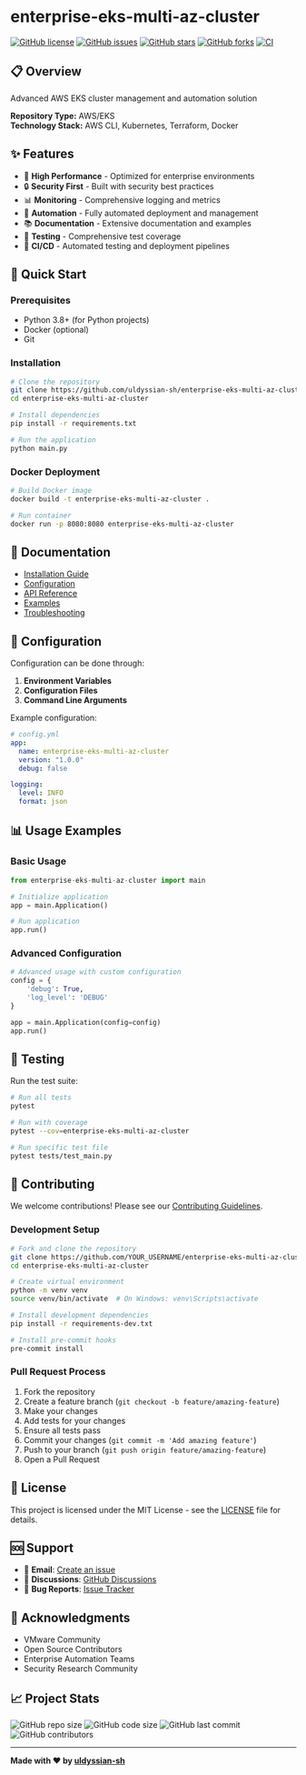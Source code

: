 # enterprise-eks-multi-az-cluster

[![GitHub license](https://img.shields.io/github/license/uldyssian-sh/enterprise-eks-multi-az-cluster)](https://github.com/uldyssian-sh/enterprise-eks-multi-az-cluster/blob/main/LICENSE)
[![GitHub issues](https://img.shields.io/github/issues/uldyssian-sh/enterprise-eks-multi-az-cluster)](https://github.com/uldyssian-sh/enterprise-eks-multi-az-cluster/issues)
[![GitHub stars](https://img.shields.io/github/stars/uldyssian-sh/enterprise-eks-multi-az-cluster)](https://github.com/uldyssian-sh/enterprise-eks-multi-az-cluster/stargazers)
[![GitHub forks](https://img.shields.io/github/forks/uldyssian-sh/enterprise-eks-multi-az-cluster)](https://github.com/uldyssian-sh/enterprise-eks-multi-az-cluster/network)
[![CI](https://github.com/uldyssian-sh/enterprise-eks-multi-az-cluster/workflows/CI/badge.svg)](https://github.com/uldyssian-sh/enterprise-eks-multi-az-cluster/actions)

## 📋 Overview

Advanced AWS EKS cluster management and automation solution

**Repository Type:** AWS/EKS  
**Technology Stack:** AWS CLI, Kubernetes, Terraform, Docker

## ✨ Features

- 🚀 **High Performance** - Optimized for enterprise environments
- 🔒 **Security First** - Built with security best practices
- 📊 **Monitoring** - Comprehensive logging and metrics
- 🔧 **Automation** - Fully automated deployment and management
- 📚 **Documentation** - Extensive documentation and examples
- 🧪 **Testing** - Comprehensive test coverage
- 🔄 **CI/CD** - Automated testing and deployment pipelines

## 🚀 Quick Start

### Prerequisites

- Python 3.8+ (for Python projects)
- Docker (optional)
- Git

### Installation

```bash
# Clone the repository
git clone https://github.com/uldyssian-sh/enterprise-eks-multi-az-cluster.git
cd enterprise-eks-multi-az-cluster

# Install dependencies
pip install -r requirements.txt

# Run the application
python main.py
```

### Docker Deployment

```bash
# Build Docker image
docker build -t enterprise-eks-multi-az-cluster .

# Run container
docker run -p 8080:8080 enterprise-eks-multi-az-cluster
```

## 📖 Documentation

- [Installation Guide](docs/installation.md)
- [Configuration](docs/configuration.md)
- [API Reference](docs/api.md)
- [Examples](examples/)
- [Troubleshooting](docs/troubleshooting.md)

## 🔧 Configuration

Configuration can be done through:

1. **Environment Variables**
2. **Configuration Files**
3. **Command Line Arguments**

Example configuration:

```yaml
# config.yml
app:
  name: enterprise-eks-multi-az-cluster
  version: "1.0.0"
  debug: false

logging:
  level: INFO
  format: json
```

## 📊 Usage Examples

### Basic Usage

```python
from enterprise-eks-multi-az-cluster import main

# Initialize application
app = main.Application()

# Run application
app.run()
```

### Advanced Configuration

```python
# Advanced usage with custom configuration
config = {
    'debug': True,
    'log_level': 'DEBUG'
}

app = main.Application(config=config)
app.run()
```

## 🧪 Testing

Run the test suite:

```bash
# Run all tests
pytest

# Run with coverage
pytest --cov=enterprise-eks-multi-az-cluster

# Run specific test file
pytest tests/test_main.py
```

## 🤝 Contributing

We welcome contributions! Please see our [Contributing Guidelines](CONTRIBUTING.md).

### Development Setup

```bash
# Fork and clone the repository
git clone https://github.com/YOUR_USERNAME/enterprise-eks-multi-az-cluster.git
cd enterprise-eks-multi-az-cluster

# Create virtual environment
python -m venv venv
source venv/bin/activate  # On Windows: venv\Scripts\activate

# Install development dependencies
pip install -r requirements-dev.txt

# Install pre-commit hooks
pre-commit install
```

### Pull Request Process

1. Fork the repository
2. Create a feature branch (`git checkout -b feature/amazing-feature`)
3. Make your changes
4. Add tests for your changes
5. Ensure all tests pass
6. Commit your changes (`git commit -m 'Add amazing feature'`)
7. Push to your branch (`git push origin feature/amazing-feature`)
8. Open a Pull Request

## 📄 License

This project is licensed under the MIT License - see the [LICENSE](LICENSE) file for details.

## 🆘 Support

- 📧 **Email**: [Create an issue](https://github.com/uldyssian-sh/enterprise-eks-multi-az-cluster/issues/new)
- 💬 **Discussions**: [GitHub Discussions](https://github.com/uldyssian-sh/enterprise-eks-multi-az-cluster/discussions)
- 🐛 **Bug Reports**: [Issue Tracker](https://github.com/uldyssian-sh/enterprise-eks-multi-az-cluster/issues)

## 🙏 Acknowledgments

- VMware Community
- Open Source Contributors
- Enterprise Automation Teams
- Security Research Community

## 📈 Project Stats

![GitHub repo size](https://img.shields.io/github/repo-size/uldyssian-sh/enterprise-eks-multi-az-cluster)
![GitHub code size](https://img.shields.io/github/languages/code-size/uldyssian-sh/enterprise-eks-multi-az-cluster)
![GitHub last commit](https://img.shields.io/github/last-commit/uldyssian-sh/enterprise-eks-multi-az-cluster)
![GitHub contributors](https://img.shields.io/github/contributors/uldyssian-sh/enterprise-eks-multi-az-cluster)

---

**Made with ❤️ by [uldyssian-sh](https://github.com/uldyssian-sh)**
